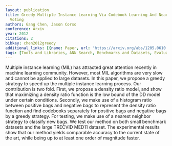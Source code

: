 ```yaml
---
layout: publication
title: Greedy Multiple Instance Learning Via Codebook Learning And Nearest Neighbor
  Voting
authors: Gang Chen, Jason Corso
conference: Arxiv
year: 2012
citations: 2
bibkey: chen2012greedy
additional_links: [{name: Paper, url: 'https://arxiv.org/abs/1205.0610'}]
tags: [Tools and Libraries, ANN Search, Benchmarks and Datasets, Evaluation Metrics]
---
```

Multiple instance learning (MIL) has attracted great attention recently in
machine learning community. However, most MIL algorithms are very slow and
cannot be applied to large datasets. In this paper, we propose a greedy
strategy to speed up the multiple instance learning process. Our contribution
is two fold. First, we propose a density ratio model, and show that maximizing
a density ratio function is the low bound of the DD model under certain
conditions. Secondly, we make use of a histogram ratio between positive bags
and negative bags to represent the density ratio function and find codebooks
separately for positive bags and negative bags by a greedy strategy. For
testing, we make use of a nearest neighbor strategy to classify new bags. We
test our method on both small benchmark datasets and the large TRECVID MED11
dataset. The experimental results show that our method yields comparable
accuracy to the current state of the art, while being up to at least one order
of magnitude faster.